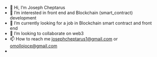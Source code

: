 - 👋 Hi, I’m Joseph Cheptarus
- 👀 I’m interested in front end and Blockchain (smart_contract) development
- 🌱 I’m currently looking for a job in Blockchain smart contract and front end 
- 💞️ I’m looking to collaborate on web3
- 📫 How to reach me josephcheptarus1@gmail.com or omollojoce@gmail.com
- 

<!---
tarrus1/tarrus1 is a ✨ special ✨ repository because its `README.md` (this file) appears on your GitHub profile.
You can click the Preview link to take a look at your changes.
--->
